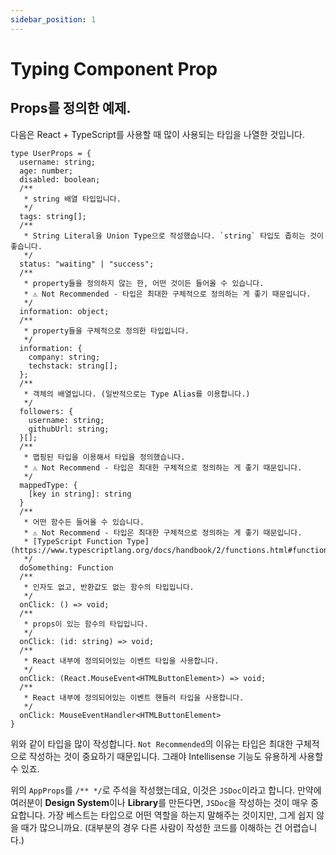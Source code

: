 ```yaml
---
sidebar_position: 1
---
```


# Typing Component Prop

## Props를 정의한 예제.

다음은 React + TypeScript를 사용할 때 많이 사용되는 타입을 나열한 것입니다.

```tsx
type UserProps = {
  username: string;
  age: number;
  disabled: boolean;
  /** 
   * string 배열 타입입니다.
   */
  tags: string[];
  /**
   * String Literal을 Union Type으로 작성했습니다. `string` 타입도 좁히는 것이 좋습니다.
   */
  status: "waiting" | "success";
  /** 
   * property들을 정의하지 않는 한, 어떤 것이든 들어올 수 있습니다.
   * ⚠️ Not Recommended - 타입은 최대한 구체적으로 정의하는 게 좋기 때문입니다.
   */
  information: object;
  /** 
   * property들을 구체적으로 정의한 타입입니다.
   */
  information: {
    company: string;
    techstack: string[];
  };
  /** 
   * 객체의 배열입니다. (일반적으로는 Type Alias를 이용합니다.)
   */
  followers: {
    username: string;
    githubUrl: string;
  }[];
  /**
   * 맵핑된 타입을 이용해서 타입을 정의했습니다.
   * ⚠️ Not Recommend - 타입은 최대한 구체적으로 정의하는 게 좋기 때문입니다.
   */
  mappedType: {
    [key in string]: string
  }
  /**
   * 어떤 함수든 들어올 수 있습니다.
   * ⚠️ Not Recommend - 타입은 최대한 구체적으로 정의하는 게 좋기 때문입니다.
   * [TypeScript Function Type](https://www.typescriptlang.org/docs/handbook/2/functions.html#function)
   */
  doSomething: Function
  /** 
   * 인자도 없고, 반환값도 없는 함수의 타입입니다.
   */
  onClick: () => void;
  /** 
   * props이 있는 함수의 타입입니다.
   */
  onClick: (id: string) => void;
  /** 
   * React 내부에 정의되어있는 이벤트 타입을 사용합니다.
   */
  onClick: (React.MouseEvent<HTMLButtonElement>) => void;
  /** 
   * React 내부에 정의되어있는 이벤트 핸들러 타입을 사용합니다.
   */
  onClick: MouseEventHandler<HTMLButtonElement>
}
```

위와 같이 타입을 많이 작성합니다. `Not Recommended`의 이유는 타입은 최대한 구체적으로 작성하는 것이 중요하기 때문입니다. 그래야 Intellisense 기능도 유용하게 사용할 수 있죠.

위의 `AppProps`를 `/** */`로 주석을 작성했는데요, 이것은 `JSDoc`이라고 합니다. 만약에 여러분이 **Design System**이나 **Library**를 만든다면, `JSDoc`을 작성하는 것이 매우 중요합니다. 가장 베스트는 타입으로 어떤 역할을 하는지 말해주는 것이지만, 그게 쉽지 않을 때가 많으니까요. (대부분의 경우 다른 사람이 작성한 코드를 이해하는 건 어렵습니다.)
